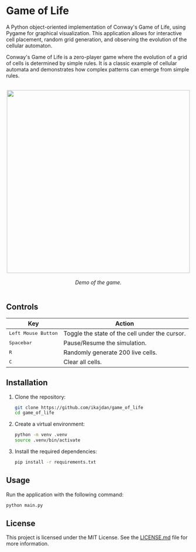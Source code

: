 # Game of Life

A Python object-oriented implementation of Conway's Game of Life, using Pygame for graphical visualization. This application allows for interactive cell placement, random grid generation, and observing the evolution of the cellular automaton.

Conway's Game of Life is a zero-player game where the evolution of a grid of cells is determined by simple rules. It is a classic example of cellular automata and demonstrates how complex patterns can emerge from simple rules.

<br>
<div align="center">
  <img src="https://github.com/user-attachments/assets/fb0dd813-d26b-4aad-b8cd-a62cff96e92f" width="500" height="auto"/>
  <br><br>
  <em>Demo of the game.</em>
</div>
<br>

## Controls

| Key                          | Action                                         |
|------------------------------|------------------------------------------------|
| <kbd>Left Mouse Button</kbd> | Toggle the state of the cell under the cursor. |
| <kbd>Spacebar</kbd>          | Pause/Resume the simulation.                   |
| <kbd>R</kbd>                 | Randomly generate 200 live cells.              |
| <kbd>C</kbd>                 | Clear all cells.                               |

## Installation

1. Clone the repository:
   ```bash
   git clone https://github.com/ikajdan/game_of_life
   cd game_of_life
   ```
2. Create a virtual environment:
   ```bash
   python -m venv .venv
   source .venv/bin/activate
   ```
3. Install the required dependencies:
   ```bash
   pip install -r requirements.txt
   ```

## Usage

Run the application with the following command:
```bash
python main.py
```

## License

This project is licensed under the MIT License. See the [LICENSE.md](LICENSE.md) file for more information.

